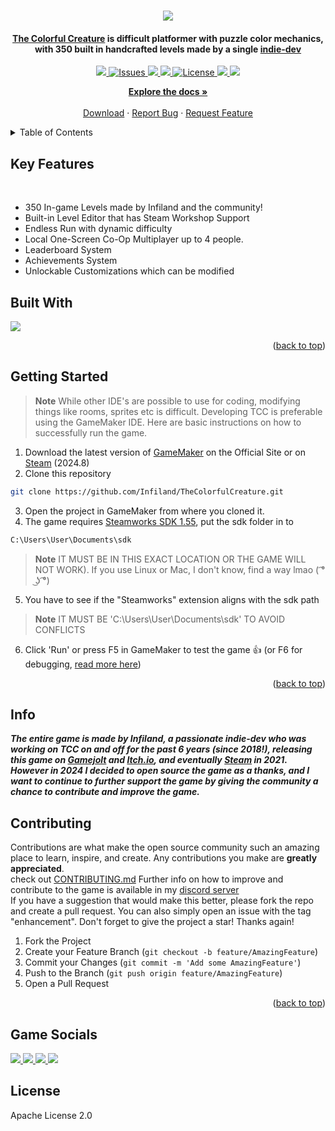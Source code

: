 <!-- Info -->
<a name="readme-top"></a>
<h1 align="center">
  <img src="https://github.com/Sabeer-Junaid/TheColorfulCreature/assets/59570904/19ce2bb9-2dc6-420e-81e4-955dcda06642"/>
  <br>

<h4 align="center"><a href="https://store.steampowered.com/app/1651680/The_Colorful_Creature/">The Colorful Creature</a> is difficult platformer with puzzle color mechanics, with 350 built in handcrafted levels made by a single <a href="https://www.youtube.com/@Infiland" target="blank">indie-dev</a></h4>

<p align="center">

<a href="http://makeapullrequest.com">
<img src="https://img.shields.io/badge/PRs-welcome-brightgreen.svg?style=for-the-badge"/>
</a>
  <a href="https://github.com/Infiland/TheColorfulCreature">
    <img src="https://img.shields.io/github/issues/Infiland/TheColorfulCreature?style=for-the-badge" alt="Issues">
  </a>
   <a href="https://github.com/Infiland/TheColorfulCreature">
    <img src="https://img.shields.io/github/issues-pr/Infiland/TheColorfulCreature?style=for-the-badge">
  </a>
  
   <a href="https://github.com/Infiland/TheColorfulCreature">
    <img src="https://img.shields.io/github/release/Infiland/TheColorfulCreature.svg?style=for-the-badge"/>
  </a>
  <a href="https://github.com/Infiland/TheColorfulCreature">
    <img src="https://img.shields.io/github/license/Infiland/TheColorfulCreature?style=for-the-badge" alt="License">
  </a>
  <a href="https://github.com/Infiland/TheColorfulCreature">
    <img src="https://img.shields.io/badge/Built%20with%20❤️-Infiland-blue.svg?style=for-the-badge"/>
  </a>
  <a href="https://ko-fi.com/infiland">
  <img src="https://img.shields.io/badge/Ko--fi-F16061?style=for-the-badge&logo=ko-fi&logoColor=white"/>
  </a>
</p>


 <p align="center">
    <a href="https://github.com/Infiland/TheColorfulCreature"><strong>Explore the docs »</strong></a>
    <br />
    <br />
    <a href="https://store.steampowered.com/app/1651680/The_Colorful_Creature/">Download</a>
    ·
    <a href="https://github.com/Infiland/TheColorfulCreature/issues/new/choose">Report Bug</a>
    ·
    <a href="https://github.com/Infiland/TheColorfulCreature/issues/new/choose">Request Feature</a>
  </p>
</div>

<!-- TABLE OF CONTENTS -->
<details>
  <summary>Table of Contents</summary>
  <ol>
    <li><a href="#key-features">Key Features</a></li>
    <li><a href="#built-with">Built with</a></li>
    <li><a href="#getting-started">Getting Started</a></li>
    <li><a href="#info">Info</a></li>
    <li><a href="#contributing">Contributing</a></li>
    <li><a href="#license">License</a></li>
  </ol>
</details>

<!-- Key Features -->
## <a name="key-features"></a>Key Features

<br>

- 350 In-game Levels made by Infiland and the community!
- Built-in Level Editor that has Steam Workshop Support
- Endless Run with dynamic difficulty
- Local One-Screen Co-Op Multiplayer up to 4 people.
- Leaderboard System
- Achievements System
- Unlockable Customizations which can be modified

<!-- Built with -->
## <a name="built-with"></a>Built With

<a href="https://github.com/Infiland/TheColorfulCreature">
<img src="https://github-readme-stats.vercel.app/api/top-langs/?username=Infiland&repo=TheColorfulCreature&layout=compact&theme=default"/>
</a>

<p align="right">(<a href="#readme-top">back to top</a>)</p>

<!-- Getting Started -->
## <a name="getting-started"></a>Getting Started

> **Note**
> While other IDE's are possible to use for coding, modifying things like rooms, sprites etc is difficult. Developing TCC is preferable using the GameMaker IDE. Here are basic instructions on how to successfully run the game.

1. Download the latest version of <a href="https://gamemaker.io/en/download" target="blank">GameMaker</a> on the Official Site or on <a href="https://store.steampowered.com/app/1670460/GameMaker/">Steam</a> (2024.8)
2. Clone this repository

```sh
git clone https://github.com/Infiland/TheColorfulCreature.git
```

3. Open the project in GameMaker from where you cloned it.
4. The game requires <a href="https://partner.steamgames.com/?goto=%2Fdownloads%2Flist" target="blank">Steamworks SDK 1.55</a>, put the sdk folder in to

```bash
C:\Users\User\Documents\sdk
```

> **Note**
> IT MUST BE IN THIS EXACT LOCATION OR THE GAME WILL NOT WORK). If you use Linux or Mac, I don't know, find a way lmao ( ͡° ͜ʖ ͡°)
5. You have to see if the "Steamworks" extension aligns with the sdk path
> **Note**
> IT MUST BE 'C:\Users\User\Documents\sdk' TO AVOID CONFLICTS 
6. Click 'Run' or press F5 in GameMaker to test the game 👍 (or F6 for debugging, <a href="https://gamemaker.io/en/tutorials/debugger" blank="target">read more here</a>)

<p align="right">(<a href="#readme-top">back to top</a>)</p>

<!-- Info -->
## <a name="info"></a>Info

<strong><i>The entire game is made by Infiland, a passionate indie-dev who was working on TCC on and off for the past 6 years (since 2018!), releasing this game on <a href="https://gamejolt.com/games/TCC/369194" target="blank">Gamejolt</a> and <a href="https://infiland.itch.io/the-colorful-creature" target="blank">Itch.io</a>, and eventually <a href="https://store.steampowered.com/app/1651680/The_Colorful_Creature/" target="blank">Steam</a> in 2021. However in 2024 I decided to open source the game as a thanks, and I want to continue to further support the game by giving the community a chance to contribute and improve the game.</strong></i>

<!-- Contributing -->
## <a name="contributing"></a>Contributing

Contributions are what make the open source community such an amazing place to learn, inspire, and create. Any contributions you make are **greatly appreciated**.<br>
check out <a href="https://github.com/Infiland/TheColorfulCreature/blob/main/CONTRIBUTING.md" target="blank">CONTRIBUTING.md</a> Further info on how to improve and contribute to the game is available in my <a href="https://discord.com/invite/SSz5THd" target="blank">discord server</a><br>
If you have a suggestion that would make this better, please fork the repo and create a pull request. You can also simply open an issue with the tag "enhancement".
Don't forget to give the project a star! Thanks again!

1. Fork the Project
2. Create your Feature Branch (`git checkout -b feature/AmazingFeature`)
3. Commit your Changes (`git commit -m 'Add some AmazingFeature'`)
4. Push to the Branch (`git push origin feature/AmazingFeature`)
5. Open a Pull Request

<p align="right">(<a href="#readme-top">back to top</a>)</p>

<!-- Game Socials -->
## Game Socials

<a href="https://discord.com/invite/SSz5THd">
<img src="https://img.shields.io/badge/Steam-011239?style=for-the-badge&logo=steam&logoColor=white"/>
</a>

<a href="https://discord.com/invite/SSz5THd">
<img src="https://img.shields.io/badge/Discord-5865F2?style=for-the-badge&logo=discord&logoColor=white"/>
</a>

<a href="https://www.reddit.com/r/TCC_Game/">
<img src="https://img.shields.io/badge/Reddit-FF4500?style=for-the-badge&logo=reddit&logoColor=white"/>
</a>

<a href="https://twitter.com/TCC_Game">
<img src="https://img.shields.io/badge/Twitter-1DA1F2?style=for-the-badge&logo=twitter&logoColor=white"/>
</a>

<!-- License -->
## <a name="license"></a>License

Apache License 2.0
